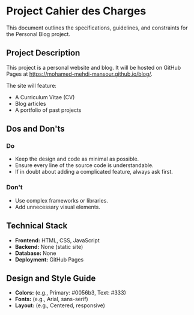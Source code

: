 # Project Cahier des Charges

This document outlines the specifications, guidelines, and constraints for the Personal Blog project.

## Project Description

This project is a personal website and blog. It will be hosted on GitHub Pages at https://mohamed-mehdi-mansour.github.io/blog/.

The site will feature:
- A Curriculum Vitae (CV)
- Blog articles
- A portfolio of past projects

## Dos and Don'ts

### Do

*   Keep the design and code as minimal as possible.
*   Ensure every line of the source code is understandable.
*   If in doubt about adding a complicated feature, always ask first.

### Don't

*   Use complex frameworks or libraries.
*   Add unnecessary visual elements.

## Technical Stack

*   **Frontend:** HTML, CSS, JavaScript
*   **Backend:** None (static site)
*   **Database:** None
*   **Deployment:** GitHub Pages

## Design and Style Guide

*   **Colors:** (e.g., Primary: #0056b3, Text: #333)
*   **Fonts:** (e.g., Arial, sans-serif)
*   **Layout:** (e.g., Centered, responsive)
